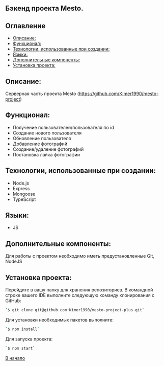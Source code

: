 ## Бэкенд проекта Mesto.

## Оглавление

- [Описание:](#description)
- [Функционал:](#func)
- [Технологии, использованные при создании:](#tech)
- [Языки:](#lang)
- [Дополнительные компоненты:](#add)
- [Установка проекта:](#install)

## <a id="description" />Описание:

Серверная часть проекта Mesto (https://github.com/Kimer1990/mesto-project)

## <a id="func" />Функционал:

- Получение пользователей/пользователя по id
- Создание нового пользователя
- Обновление пользователя
- Добавление фотографий
- Создание/удаление фотографий
- Постановка лайка фотографии

## <a id="tech" />Технологии, использованные при создании:

- Node.js
- Express
- Mongoose
- TypeScript

## <a id="lang" />Языки:

- JS

## <a id="add" />Дополнительные компоненты:

Для работы с проектом необходимо иметь предустановленные Git, NodeJS

## <a id="install" />Установка проекта:

Перейдите в вашу папку для хранения репозиториев. В командной строке вашего IDE выполните следующую команду клонирования с GitHub:

```sh
`$ git clone git@github.com:Kimer1990/mesto-project-plus.git`
```

Для установки необходимых пакетов выполните:

```sh
`$ npm install`
```

Для запуска проекта:

```sh
`$ npm start`
```

[В начало](#top)
